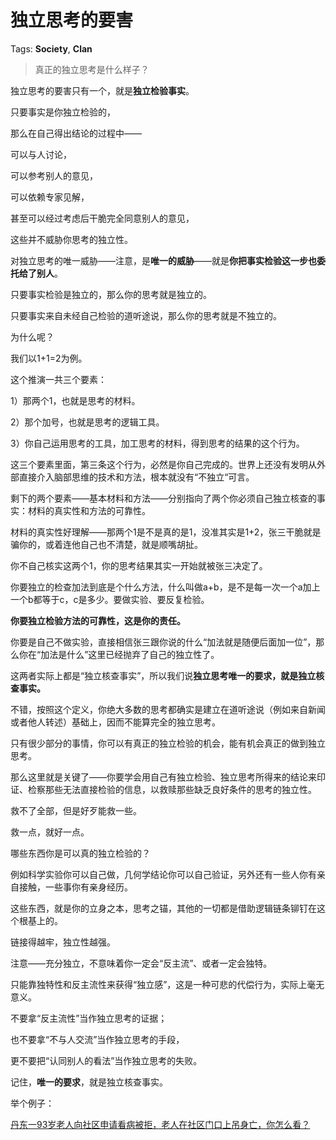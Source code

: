 # 独立思考的要害

Tags: **Society**, **Clan**

> 真正的独立思考是什么样子？



独立思考的要害只有一个，就是**独立检验事实**。

只要事实是你独立检验的，

那么在自己得出结论的过程中——

可以与人讨论，

可以参考别人的意见，

可以依赖专家见解，

甚至可以经过考虑后干脆完全同意别人的意见，

这些并不威胁你思考的独立性。

  


对独立思考的唯一威胁——注意，是**唯一的威胁**——就是**你把事实检验这一步也委托给了别人**。

只要事实检验是独立的，那么你的思考就是独立的。

只要事实来自未经自己检验的道听途说，那么你的思考就是不独立的。

为什么呢？

我们以1+1=2为例。

这个推演一共三个要素：

1）那两个1，也就是思考的材料。

2）那个加号，也就是思考的逻辑工具。

3）你自己运用思考的工具，加工思考的材料，得到思考的结果的这个行为。

这三个要素里面，第三条这个行为，必然是你自己完成的。世界上还没有发明从外部直接介入脑部思维的技术和方法，根本就没有“不独立“可言。

剩下的两个要素——基本材料和方法——分别指向了两个你必须自己独立核查的事实：材料的真实性和方法的可靠性。

材料的真实性好理解——那两个1是不是真的是1，没准其实是1+2，张三干脆就是骗你的，或着连他自己也不清楚，就是顺嘴胡扯。

你不自己核实这两个1，你的思考结果其实一开始就被张三决定了。

  


你要独立的检查加法到底是个什么方法，什么叫做a+b，是不是每一次一个a加上一个b都等于c，c是多少。要做实验、要反复检验。

**你要独立检验方法的可靠性，这是你的责任。**

你要是自己不做实验，直接相信张三跟你说的什么“加法就是随便后面加一位”，那么你在“加法是什么”这里已经抛弃了自己的独立性了。

这两者实际上都是“独立核查事实”，所以我们说**独立思考唯一的要求，就是独立核查事实。**

  


不错，按照这个定义，你绝大多数的思考都确实是建立在道听途说（例如来自新闻或者他人转述）基础上，因而不能算完全的独立思考。

只有很少部分的事情，你可以有真正的独立检验的机会，能有机会真正的做到独立思考。

那么这里就是关键了——你要学会用自己有独立检验、独立思考所得来的结论来印证、检察那些无法直接检验的信息，以救赎那些缺乏良好条件的思考的独立性。

救不了全部，但是好歹能救一些。

救一点，就好一点。

哪些东西你是可以真的独立检验的？

例如科学实验你可以自己做，几何学结论你可以自己验证，另外还有一些人你有亲自接触，一些事你有亲身经历。

这些东西，就是你的立身之本，思考之锚，其他的一切都是借助逻辑链条铆钉在这个根基上的。

链接得越牢，独立性越强。

注意——充分独立，不意味着你一定会“反主流”、或者一定会独特。

只能靠独特性和反主流性来获得“独立感”，这是一种可悲的代偿行为，实际上毫无意义。

  


不要拿“反主流性”当作独立思考的证据；

也不要拿“不与人交流”当作独立思考的手段，

更不要把“认同别人的看法”当作独立思考的失败。

  


记住，**唯一的要求**，就是独立核查事实。

  


举个例子：

[丹东一93岁老人向社区申请看病被拒，老人在社区门口上吊身亡，你怎么看？](https://www.zhihu.com/question/540823747/answer/2553113201)

